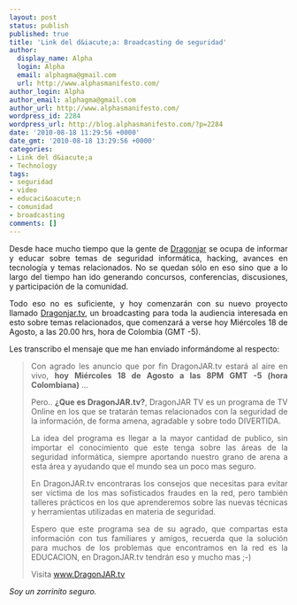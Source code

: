 ```yaml
---
layout: post
status: publish
published: true
title: 'Link del d&iacute;a: Broadcasting de seguridad'
author:
  display_name: Alpha
  login: Alpha
  email: alphagma@gmail.com
  url: http://www.alphasmanifesto.com/
author_login: Alpha
author_email: alphagma@gmail.com
author_url: http://www.alphasmanifesto.com/
wordpress_id: 2284
wordpress_url: http://blog.alphasmanifesto.com/?p=2284
date: '2010-08-18 11:29:56 +0000'
date_gmt: '2010-08-18 13:29:56 +0000'
categories:
- Link del d&iacute;a
- Technology
tags:
- seguridad
- video
- educaci&oacute;n
- comunidad
- broadcasting
comments: []
---
```

<p style="text-align: justify;">Desde hace mucho tiempo que la gente de <a href="http://www.dragonjar.org/">Dragonjar</a> se ocupa de informar y educar sobre temas de seguridad inform&aacute;tica, hacking, avances en tecnolog&iacute;a y temas relacionados. No se quedan s&oacute;lo en eso sino que a lo largo del tiempo han ido generando concursos, conferencias, discusiones, y participaci&oacute;n de la comunidad.</p>
<p style="text-align: justify;">Todo eso no es suficiente, y hoy comenzar&aacute;n con su nuevo proyecto llamado <a href="http://www.dragonjar.tv/">Dragonjar.tv</a>, un broadcasting para toda la audiencia interesada en esto sobre temas relacionados, que comenzar&aacute; a verse hoy Mi&eacute;rcoles 18 de Agosto, a las 20.00 hrs, hora de Colombia (GMT -5).</p>
<p style="text-align: justify;">Les transcribo el mensaje que me han enviado inform&aacute;ndome al respecto:</p>
<blockquote style="text-align: justify;"><p>Con agrado les anuncio que por fin DragonJAR.tv estar&aacute; al aire en vivo,&nbsp;<strong>hoy Mi&eacute;rcoles 18 de Agosto a las 8PM GMT -5 (hora Colombiana)</strong> ...</p>
<p>Pero..&nbsp;<strong>&iquest;Que es DragonJAR.tv?</strong>, DragonJAR TV es un programa de TV Online en los que se tratar&aacute;n temas relacionados con la seguridad de la informaci&oacute;n, de forma amena, agradable y sobre todo DIVERTIDA.</p>
<p>La idea del programa es llegar a la mayor cantidad de publico, sin importar el conocimiento que este tenga sobre las &aacute;reas de la seguridad inform&aacute;tica, siempre aportando nuestro grano de arena a esta &aacute;rea y ayudando que el mundo sea un poco mas seguro.</p>
<p>En DragonJAR.tv encontraras los consejos que necesitas para evitar ser v&iacute;ctima de los mas sofisticados fraudes en la red, pero tambi&eacute;n talleres pr&aacute;cticos en los que aprenderemos sobre las nuevas t&eacute;cnicas y herramientas utilizadas en materia de seguridad.</p>
<p>Espero que este programa sea de su agrado, que compartas esta informaci&oacute;n con tus familiares y amigos, recuerda que la soluci&oacute;n para muchos de los problemas que encontramos en la red es la EDUCACION, en DragonJAR.tv tendr&aacute;n eso y mucho mas ;-)</p>
<p>Visita&nbsp;<a href="http://www.dragonjar.tv/" target="_blank">www.DragonJAR.tv</a></p></blockquote>
<p style="text-align: justify;"><em>Soy un zorrinito seguro.</em></p>
